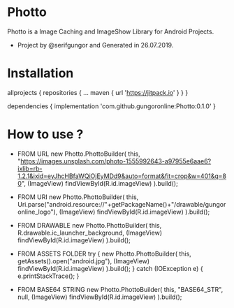 # Photto
Photto is a Image Caching and ImageShow Library for Android Projects.

- Project by @serifgungor and Generated in 26.07.2019.

# Installation

allprojects {
  repositories {
			...
			maven { url 'https://jitpack.io' }
  }
}

dependencies {
  implementation 'com.github.gungoronline:Photto:0.1.0'
}

# How to use ?

- FROM URL
new Photto.PhottoBuilder(
                this,
                "https://images.unsplash.com/photo-1555992643-a97955e6aae6?ixlib=rb-1.2.1&ixid=eyJhcHBfaWQiOjEyMDd9&auto=format&fit=crop&w=401&q=80",
                (ImageView) findViewById(R.id.imageView)
).build();

- FROM URI
new Photto.PhottoBuilder(
                this,
                Uri.parse("android.resource://"+getPackageName()+"/drawable/gungoronline_logo"),
                (ImageView) findViewById(R.id.imageView)
).build();

- FROM DRAWABLE
new Photto.PhottoBuilder(
                this,
                R.drawable.ic_launcher_background,
                (ImageView) findViewById(R.id.imageView)
).build();

- FROM ASSETS FOLDER
try {
        new Photto.PhottoBuilder(
                this,
                getAssets().open("android.jpg"),
                (ImageView) findViewById(R.id.imageView)
        ).build();
} catch (IOException e) {
            e.printStackTrace();
}

- FROM BASE64 STRING
new Photto.PhottoBuilder(
        this,
        "BASE64_STR",
        null,
        (ImageView) findViewById(R.id.imageView)
).build();
